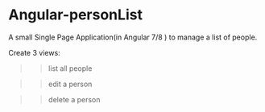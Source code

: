 # Angular-personList

A small Single Page Application(in Angular 7/8 ) to manage a list of people.

Create  3 views:

>>list all people

>> edit a person

>>delete a person

